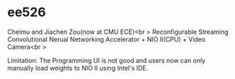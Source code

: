 # ee526
Cheimu and Jiachen Zou(now at CMU ECE)<br \>
Reconfigurable Streaming Convolutional Nerual Networking Accelerator + NIO II(CPU) + Video Camera<br \>

Limitation: The Programming UI is not good and users now can only manually load weights to NIO II using Intel's IDE.



